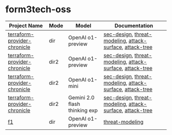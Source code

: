 # form3tech-oss

| Project Name | Mode | Model | Documentation |
| --- | ---| --- | --- |
| [terraform-provider-chronicle](https://github.com/form3tech-oss/terraform-provider-chronicle) | dir | OpenAI o1-preview | [sec-design](./DIR-SEC-DESIGN-TERRAFORM-PROVIDER-CHRONICLE-o1-preview.md), [threat-modeling](./DIR-THREAT-MODEL-TERRAFORM-PROVIDER-CHRONICLE-o1-preview.md), [attack-surface](./DIR-ATTACK-SURFACE-TERRAFORM-PROVIDER-CHRONICLE-o1-preview.md), [attack-tree](./DIR-ATTACK-TREE-TERRAFORM-PROVIDER-CHRONICLE-o1-preview.md) |
| [terraform-provider-chronicle](https://github.com/form3tech-oss/terraform-provider-chronicle) | dir2 | OpenAI o1-preview | [sec-design](./DIR2-SEC-DESIGN-TERRAFORM-PROVIDER-CHRONICLE-o1-preview.md), [threat-modeling](./DIR2-THREAT-MODEL-TERRAFORM-PROVIDER-CHRONICLE-o1-preview.md), [attack-surface](./DIR2-ATTACK-SURFACE-TERRAFORM-PROVIDER-CHRONICLE-o1-preview.md), [attack-tree](./DIR2-ATTACK-TREE-TERRAFORM-PROVIDER-CHRONICLE-o1-preview.md) |
| [terraform-provider-chronicle](https://github.com/form3tech-oss/terraform-provider-chronicle) | dir2 | OpenAI o1-mini | [sec-design](./DIR2-SEC-DESIGN-TERRAFORM-PROVIDER-CHRONICLE-o1-mini.md), [threat-modeling](./DIR2-THREAT-MODEL-TERRAFORM-PROVIDER-CHRONICLE-o1-mini.md), [attack-surface](./DIR2-ATTACK-SURFACE-TERRAFORM-PROVIDER-CHRONICLE-o1-mini.md), [attack-tree](./DIR2-ATTACK-TREE-TERRAFORM-PROVIDER-CHRONICLE-o1-mini.md) |
| [terraform-provider-chronicle](https://github.com/form3tech-oss/terraform-provider-chronicle) | dir2 | Gemini 2.0 flash thinking exp | [sec-design](./DIR2-SEC-DESIGN-TERRAFORM-PROVIDER-CHRONICLE-gemini-2.0-flash-thinking-exp.md), [threat-modeling](./DIR2-THREAT-MODEL-TERRAFORM-PROVIDER-CHRONICLE-gemini-2.0-flash-thinking-exp.md), [attack-surface](./DIR2-ATTACK-SURFACE-TERRAFORM-PROVIDER-CHRONICLE-gemini-2.0-flash-thinking-exp.md), [attack-tree](https://raw.githubusercontent.com/xvnpw/ai-security-analyzer/refs/heads/main/examples/form3tech-oss/DIR2-ATTACK-TREE-TERRAFORM-PROVIDER-CHRONICLE-gemini-2.0-flash-thinking-exp.md) |
| [f1](https://github.com/form3tech-oss/f1) | dir | OpenAI o1-preview | [threat-modeling](./DIR-THREAT-MODEL-F1-o1-preview.md) |
